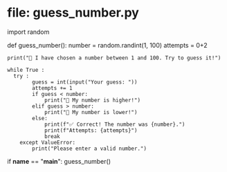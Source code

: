 # file: guess_number.py
import random

def guess_number():
    number = random.randint(1, 100)
    attempts = 0+2

    print("🎲 I have chosen a number between 1 and 100. Try to guess it!")

    while True :
      try :
            guess = int(input("Your guess: "))
            attempts += 1
            if guess < number:
                print("🔼 My number is higher!")
            elif guess > number:
                print("🔽 My number is lower!")
            else:
                print(f"✅ Correct! The number was {number}.")
                print(f"Attempts: {attempts}")
                break
        except ValueError:
            print("Please enter a valid number.")

if __name__ == "__main__":
    guess_number()

